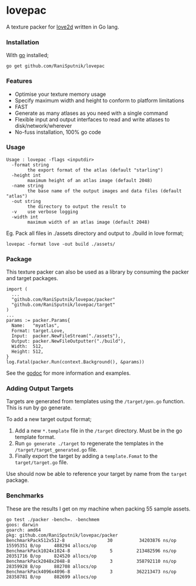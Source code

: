 # lovepac
A texture packer for [love2d](https://love2d.org) written in Go lang.

### Installation

With [go](https://golang.org/) installed;

```
go get github.com/RaniSputnik/lovepac
```

### Features

- Optimise your texture memory usage
- Specify maximum width and height to conform to platform limitations
- FAST
- Generate as many atlases as you need with a single command
- Flexible input and output interfaces to read and write atlases to disk/network/wherever
- No-fuss installation, 100% go code

### Usage

```
Usage : lovepac -flags <inputdir>
  -format string
    	the export format of the atlas (default "starling")
  -height int
    	maximum height of an atlas image (default 2048)
  -name string
    	the base name of the output images and data files (default "atlas")
  -out string
    	the directory to output the result to
  -v	use verbose logging
  -width int
    	maximum width of an atlas image (default 2048)
```

Eg. Pack all files in ./assets directory and output to ./build in love format;

```
lovepac -format love -out build ./assets/
```

### Package

This texture packer can also be used as a library by consuming the packer and target
packages.

```
import (
  ...
  "github.com/RaniSputnik/lovepac/packer"
  "github.com/RaniSputnik/lovepac/target"
)
...
params := packer.Params{
  Name:   "myatlas",
  Format: target.Love,
  Input:  packer.NewFileStream("./assets"),
  Output: packer.NewFileOutputter("./build"),
  Width:  512,
  Height: 512,
}
log.Fatal(packer.Run(context.Background(), &params))
```

See the [godoc](https://godoc.org/github.com/RaniSputnik/lovepac/packer) for
more information and examples.

### Adding Output Targets

Targets are generated from templates using the `/target/gen.go` function. This is run by go generate.

To add a new target output format;

1. Add a new `*.template` file in the `/target` directory. Must be in the go template format.
2. Run `go generate ./target` to regenerate the templates in the `/target/target_generated.go` file.
3. Finally export the target by adding a `template.Fomat` to the `target/target.go` file.

Use should now be able to reference your target by name from the `target` package.

### Benchmarks

These are the results I get on my machine when packing 55 sample assets.

```
go test ./packer -bench=. -benchmem
goos: darwin
goarch: amd64
pkg: github.com/RaniSputnik/lovepac/packer
BenchmarkPack512x512-8                30          34203876 ns/op        15595351 B/op     488294 allocs/op
BenchmarkPack1024x1024-8               5         213482596 ns/op        20351716 B/op     824520 allocs/op
BenchmarkPack2048x2048-8               3         358792110 ns/op        28359928 B/op     882708 allocs/op
BenchmarkPack4096x4096-8               3         362213473 ns/op        28358781 B/op     882699 allocs/op
```
